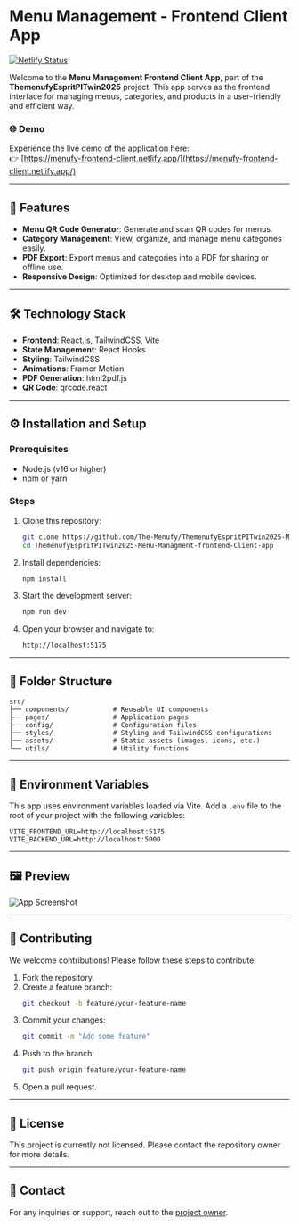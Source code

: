 # Menu Management - Frontend Client App

[![Netlify Status](https://api.netlify.com/api/v1/badges/5fd65824-6676-4a63-9c01-3f796145f145/deploy-status)](https://menufy-frontend-client.netlify.app/)

Welcome to the **Menu Management Frontend Client App**, part of the **ThemenufyEspritPITwin2025** project. This app serves as the frontend interface for managing menus, categories, and products in a user-friendly and efficient way. 

### 🌐 Demo
Experience the live demo of the application here:  
👉 [https://menufy-frontend-client.netlify.app/](https://menufy-frontend-client.netlify.app/)

---

## 🚀 Features
- **Menu QR Code Generator**: Generate and scan QR codes for menus.
- **Category Management**: View, organize, and manage menu categories easily.
- **PDF Export**: Export menus and categories into a PDF for sharing or offline use.
- **Responsive Design**: Optimized for desktop and mobile devices.

---

## 🛠️ Technology Stack
- **Frontend**: React.js, TailwindCSS, Vite
- **State Management**: React Hooks  
- **Styling**: TailwindCSS  
- **Animations**: Framer Motion  
- **PDF Generation**: html2pdf.js  
- **QR Code**: qrcode.react  

---

## ⚙️ Installation and Setup
### Prerequisites
- Node.js (v16 or higher)
- npm or yarn

### Steps
1. Clone this repository:
   ```bash
   git clone https://github.com/The-Menufy/ThemenufyEspritPITwin2025-Menu-Managment-frontend-Client-app.git
   cd ThemenufyEspritPITwin2025-Menu-Managment-frontend-Client-app
   ```

2. Install dependencies:
   ```bash
   npm install
   ```

3. Start the development server:
   ```bash
   npm run dev
   ```

4. Open your browser and navigate to:
   ```
   http://localhost:5175
   ```

---

## 📁 Folder Structure
```
src/
├── components/           # Reusable UI components
├── pages/                # Application pages
├── config/               # Configuration files
├── styles/               # Styling and TailwindCSS configurations
├── assets/               # Static assets (images, icons, etc.)
└── utils/                # Utility functions
```

---

## 📖 Environment Variables
This app uses environment variables loaded via Vite. Add a `.env` file to the root of your project with the following variables:

```env
VITE_FRONTEND_URL=http://localhost:5175
VITE_BACKEND_URL=http://localhost:5000
```

---

## 🖼️ Preview
![App Screenshot](https://via.placeholder.com/1200x600?text=Insert+Screenshot+Here)

---

## 🤝 Contributing
We welcome contributions! Please follow these steps to contribute:
1. Fork the repository.
2. Create a feature branch:
   ```bash
   git checkout -b feature/your-feature-name
   ```
3. Commit your changes:
   ```bash
   git commit -m "Add some feature"
   ```
4. Push to the branch:
   ```bash
   git push origin feature/your-feature-name
   ```
5. Open a pull request.

---

## 📝 License
This project is currently not licensed. Please contact the repository owner for more details.

---

## 📧 Contact
For any inquiries or support, reach out to the [project owner](https://github.com/The-Menufy).
